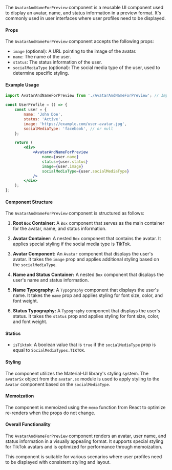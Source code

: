 The `AvatarAndNameForPreview` component is a reusable UI component used to display an avatar, name, and status
information in a preview format. It's commonly used in user interfaces where user profiles need to be displayed.

#### Props

The `AvatarAndNameForPreview` component accepts the following props:

- `image` (optional): A URL pointing to the image of the avatar.
- `name`: The name of the user.
- `status`: The status information of the user.
- `socialMediaType` (optional): The social media type of the user, used to determine specific styling.

#### Example Usage

```jsx static
import AvatarAndNameForPreview from './AvatarAndNameForPreview'; // Import the component

const UserProfile = () => {
	const user = {
		name: 'John Doe',
		status: 'Active',
		image: 'https://example.com/user-avatar.jpg',
		socialMediaType: 'facebook', // or null
	};

	return (
		<div>
			<AvatarAndNameForPreview
				name={user.name}
				status={user.status}
				image={user.image}
				socialMediaType={user.socialMediaType}
			/>
		</div>
	);
};
```

#### Component Structure

The `AvatarAndNameForPreview` component is structured as follows:

1. **Root `Box` Container:** A `Box` component that serves as the main container for the avatar, name, and status
   information.

2. **Avatar Container:** A nested `Box` component that contains the avatar. It applies special styling if the social
   media type is TikTok.

3. **Avatar Component:** An `Avatar` component that displays the user's avatar. It takes the `image` prop and applies
   additional styling based on the `socialMediaType`.

4. **Name and Status Container:** A nested `Box` component that displays the user's name and status information.

5. **Name Typography:** A `Typography` component that displays the user's name. It takes the `name` prop and applies
   styling for font size, color, and font weight.

6. **Status Typography:** A `Typography` component that displays the user's status. It takes the `status` prop and
   applies styling for font size, color, and font weight.

#### Statics

- `isTiktok`: A boolean value that is `true` if the `socialMediaType` prop is equal to `SocialMediaTypes.TIKTOK`.

#### Styling

The component utilizes the Material-UI library's styling system. The `avatarSx` object from the `avatar.sx` module is
used to apply styling to the `Avatar` component based on the `socialMediaType`.

#### Memoization

The component is memoized using the `memo` function from React to optimize re-renders when the props do not change.

#### Overall Functionality

The `AvatarAndNameForPreview` component renders an avatar, user name, and status information in a visually appealing
format. It supports special styling for TikTok avatars and is optimized for performance through memoization.

This component is suitable for various scenarios where user profiles need to be displayed with consistent styling and
layout.
